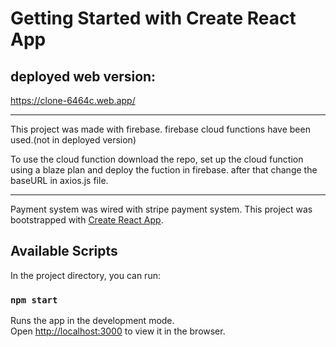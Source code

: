 # Getting Started with Create React App

## deployed web version:

https://clone-6464c.web.app/

---

This project was made with firebase.
firebase cloud functions have been used.(not in deployed version)

To use the cloud function download the repo,
set up the cloud function using a blaze plan and deploy the fuction in firebase.
after that change the baseURL in axios.js file.

---

Payment system was wired with stripe payment system.
This project was bootstrapped with [Create React App](https://github.com/facebook/create-react-app).

## Available Scripts

In the project directory, you can run:

### `npm start`

Runs the app in the development mode.\
Open [http://localhost:3000](http://localhost:3000) to view it in the browser.
